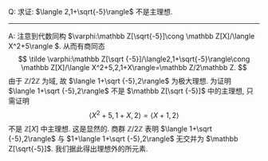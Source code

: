 Q: 求证: $\langle 2,1+\sqrt{-5}\rangle$ 不是主理想.

***

A: 注意到代数同构 $\varphi:\mathbb Z[\sqrt{-5}]\cong \mathbb Z[X]/\langle X^2+5\rangle $. 从而有商同态
$$
\tilde \varphi:\mathbb Z[\sqrt {-5}]/\langle2,1+\sqrt{-5}\rangle\cong \mathbb Z[X]/\langle X^2+5,2,1+X\rangle=\mathbb Z/2\mathbb Z.
$$
由于 $\mathbb Z/2\mathbb Z$ 为域, 故 $\langle 1+\sqrt {-5},2\rangle$ 为极大理想.  为证明 $\langle 1+\sqrt {-5},2\rangle$ 不是 $\mathbb Z[\sqrt {-5}]$ 中的主理想, 只需证明
$$
\langle X^2+5,1+X,2\rangle=\langle X+1,2\rangle
$$
不是 $\mathbb Z[X]$ 中主理想. 这是显然的.  商群 $\mathbb Z/2\mathbb Z$ 表明 $\langle 1+\sqrt {-5},2\rangle$ 与 $1+\langle 1+\sqrt {-5},2\rangle$ 无交并为 $\mathbb Z[\sqrt{-5}]$. 我们据此得出理想外的所元素.

